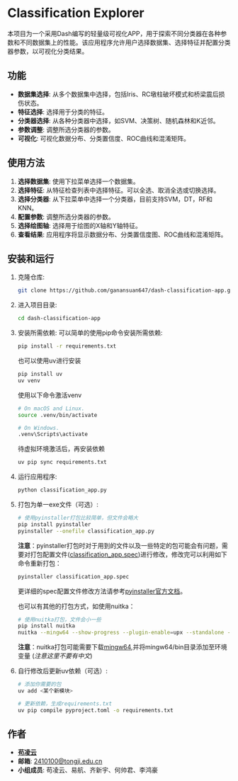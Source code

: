 # Classification Explorer

本项目为一个采用Dash编写的轻量级可视化APP，用于探索不同分类器在各种参数和不同数据集上的性能。该应用程序允许用户选择数据集、选择特征并配置分类器参数，以可视化分类结果。

## 功能

- **数据集选择**: 从多个数据集中选择，包括Iris、RC墩柱破坏模式和桥梁震后损伤状态。
- **特征选择**: 选择用于分类的特征。
- **分类器选择**: 从各种分类器中选择，如SVM、决策树、随机森林和K近邻。
- **参数调整**: 调整所选分类器的参数。
- **可视化**: 可视化数据分布、分类置信度、ROC曲线和混淆矩阵。

## 使用方法

1. **选择数据集**: 使用下拉菜单选择一个数据集。
2. **选择特征**: 从特征检查列表中选择特征。可以全选、取消全选或切换选择。
3. **选择分类器**: 从下拉菜单中选择一个分类器，目前支持SVM，DT，RF和KNN。
4. **配置参数**: 调整所选分类器的参数。
5. **选择绘图轴**: 选择用于绘图的X轴和Y轴特征。
6. **查看结果**: 应用程序将显示数据分布、分类置信度图、ROC曲线和混淆矩阵。

## 安装和运行

1. 克隆仓库:
    ```bash
    git clone https://github.com/ganansuan647/dash-classification-app.git
    ```
2. 进入项目目录:
    ```bash
    cd dash-classification-app
    ```
3. 安装所需依赖:
    可以简单的使用pip命令安装所需依赖:
    ```bash
    pip install -r requirements.txt
    ```

    也可以使用uv进行安装
    ```bash
    pip install uv
    uv venv
    ```

    使用以下命令激活venv
    ```bash
    # On macOS and Linux.
    source .venv/bin/activate
    
    # On Windows.
    .venv\Scripts\activate
    ```

    待虚拟环境激活后，再安装依赖
    ```bash
    uv pip sync requirements.txt
    ```
4. 运行应用程序:
    ```bash
    python classification_app.py
    ```
5. 打包为单一exe文件（可选）:
    ```bash
    # 使用pyinstaller打包比较简单，但文件会略大
    pip install pyinstaller
    pyinstaller --onefile classification_app.py
    ```
    **注意**：pyinstaller打包时对于用到的文件以及一些特定的包可能会有问题，需要对打包配置文件([classification_app.spec](/classification_app.spec))进行修改，修改完可以利用如下命令重新打包：
    ```bash
    pyinstaller classification_app.spec
    ```
    更详细的spec配置文件修改方法请参考[pyinstaller官方文档](https://pyinstaller.readthedocs.io/en/stable/usage.html)。

    也可以有其他的打包方式，如使用nuitka：
    ```bash
    # 使用nuitka打包，文件会小一些
    pip install nuitka
    nuitka --mingw64 --show-progress --plugin-enable=upx --standalone --onefile classification_app.py
    ```
    **注意**：nuitka打包可能需要下载[mingw64](https://winlibs.com/),并将mingw64/bin目录添加至环境变量 (*注意这里不要有中文*)
6. 自行修改后更新uv依赖（可选）:
    ```bash
    # 添加你需要的包
    uv add <某个新模块>

    # 更新依赖，生成requirements.txt
    uv pip compile pyproject.toml -o requirements.txt
    ```

## 作者

- [**苟凌云**](https://github.com/ganansuan647)
- **邮箱**: 2410100@tongji.edu.cn
- **小组成员**: 苟凌云、易航、齐新宇、何帅君、李鸿豪
